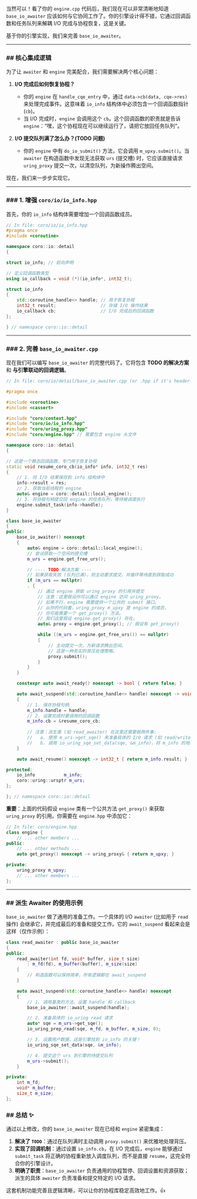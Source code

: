当然可以！看了你的 `engine.cpp` 代码后，我们现在可以非常清晰地知道 `base_io_awaiter` 应该如何与它协同工作了。你的引擎设计得不错，它通过回调函数和任务队列来解耦 I/O 完成与协程恢复，这是关键。

基于你的引擎实现，我们来完善 `base_io_awaiter`。

-----

### \#\# 核心集成逻辑

为了让 `awaiter` 和 `engine` 完美配合，我们需要解决两个核心问题：

1.  **I/O 完成后如何恢复协程？**

      * 你的 `engine` 在 `handle_cqe_entry` 中，通过 `data->cb(data, cqe->res)` 来处理完成事件。这意味着 `io_info` 结构体中必须包含一个回调函数指针 (`cb`)。
      * 当 I/O 完成时，`engine` 会调用这个 `cb`。这个回调函数的职责就是告诉 `engine`：“嘿，这个协程现在可以继续运行了，请把它放回任务队列”。

2.  **I/O 提交队列满了怎么办？(TODO 问题)**

      * 你的 `engine` 中有 `do_io_submit()` 方法，它会调用 `m_upxy.submit()`。当 `awaiter` 在构造函数中发现无法获取 `urs` (提交槽) 时，它应该直接请求 `uring_proxy` 提交一次，以清空队列，为新操作腾出空间。

现在，我们来一步步实现它。

-----

### \#\#\# 1. 增强 `coro/io/io_info.hpp`

首先，你的 `io_info` 结构体需要增加一个回调函数成员。

```cpp
// In file: coro/io/io_info.hpp
#pragma once
#include <coroutine>

namespace coro::io::detail
{

struct io_info; // 前向声明

// 定义回调函数类型
using io_callback = void (*)(io_info*, int32_t);

struct io_info
{
    std::coroutine_handle<> handle; // 用于恢复协程
    int32_t result;                 // 存储 I/O 操作结果
    io_callback cb;                 // I/O 完成后的回调函数
};

} // namespace coro::io::detail
```

-----

### \#\#\# 2. 完善 `base_io_awaiter.cpp`

现在我们可以编写 `base_io_awaiter` 的完整代码了。它将包含 **TODO 的解决方案** 和 **与引擎联动的回调逻辑**。

```cpp
// In file: coro/io/detail/base_io_awaiter.cpp (or .hpp if it's header-only)

#pragma once

#include <coroutine>
#include <cassert>

#include "coro/context.hpp"
#include "coro/io/io_info.hpp"
#include "coro/uring_proxy.hpp"
#include "coro/engine.hpp" // 需要包含 engine 头文件

namespace coro::io::detail
{

// 这是一个静态回调函数，专门用于恢复协程
static void resume_coro_cb(io_info* info, int32_t res)
{
    // 1. 将 I/O 结果保存到 info 结构体中
    info->result = res;
    // 2. 获取当前线程的 engine
    auto& engine = coro::detail::local_engine();
    // 3. 将协程句柄提交回 engine 的任务队列，等待被调度执行
    engine.submit_task(info->handle);
}

class base_io_awaiter
{
public:
    base_io_awaiter() noexcept
    {
        auto& engine = coro::detail::local_engine();
        // 尝试获取一个空闲的提交槽
        m_urs = engine.get_free_urs();

        // ---- TODO 解决方案 ----
        // 如果获取失败 (队列已满)，则主动要求提交，并循环等待直到获取成功
        if (m_urs == nullptr)
        . {
            // 通过 engine 获取 uring_proxy 的引用并提交
            // 注意：这里假设你可以通过 engine 访问 uring_proxy。
            // 如果不行，engine 需要提供一个公共的 submit 接口。
            // 从你的代码看，uring_proxy m_upxy 是 engine 的成员，
            // 你可能需要一个 get_proxy() 方法。
            // 我们这里假设 engine.get_proxy() 存在。
            auto& proxy = engine.get_proxy(); // 假设有 get_proxy()

            while ((m_urs = engine.get_free_urs()) == nullptr)
            {
                // 主动提交一次，为新请求腾出空间。
                // 这是一种务实的背压处理策略。
                proxy.submit();
            }
        }
    }

    constexpr auto await_ready() noexcept -> bool { return false; }

    auto await_suspend(std::coroutine_handle<> handle) noexcept -> void
    {
        // 1. 保存协程句柄
        m_info.handle = handle;
        // 2. 设置完成时要调用的回调函数
        m_info.cb = &resume_coro_cb;
        
        // 注意：派生类 (如 read_awaiter) 在这里还需要做两件事:
        //   a. 使用 m_urs->get_sqe() 来准备具体的 I/O 请求 (如 read/write)。
        //   b. 调用 io_uring_sqe_set_data(sqe, &m_info)，将 m_info 的地址作为用户数据。
    }

    auto await_resume() noexcept -> int32_t { return m_info.result; }

protected:
    io_info           m_info;
    coro::uring::ursptr m_urs;
};

}; // namespace coro::io::detail
```

**重要**：上面的代码假设 `engine` 类有一个公共方法 `get_proxy()` 来获取 `uring_proxy` 的引用。你需要在 `engine.hpp` 中添加它：

```cpp
// In file: coro/engine.hpp
class engine {
    // ... other members ...
public:
    // ... other methods ...
    auto get_proxy() noexcept -> uring_proxy& { return m_upxy; }

private:
    uring_proxy m_upxy;
    // ... other members ...
};
```

-----

### \#\# 派生 Awaiter 的使用示例

`base_io_awaiter` 做了通用的准备工作。一个具体的 I/O `awaiter` (比如用于 `read` 操作) 会继承它，并完成最后的准备和提交工作。它的 `await_suspend` 看起来会是这样（仅作示例）：

```cpp
class read_awaiter : public base_io_awaiter
{
public:
    read_awaiter(int fd, void* buffer, size_t size)
        : m_fd(fd), m_buffer(buffer), m_size(size)
    {
        // 构造函数可以保持简单，所有逻辑都在 await_suspend
    }

    auto await_suspend(std::coroutine_handle<> handle) noexcept
    {
        // 1. 调用基类的方法，设置 handle 和 callback
        base_io_awaiter::await_suspend(handle);

        // 2. 准备具体的 io_uring read 请求
        auto* sqe = m_urs->get_sqe();
        io_uring_prep_read(sqe, m_fd, m_buffer, m_size, 0);

        // 3. 设置用户数据，这是引擎找到 io_info 的关键！
        io_uring_sqe_set_data(sqe, &m_info);

        // 4. 提交这个 urs 到引擎的待提交队列
        m_urs->submit();
    }

private:
    int m_fd;
    void* m_buffer;
    size_t m_size;
};
```

### \#\# 总结 ✨

通过以上修改，你的 `base_io_awaiter` 现在已经和 `engine` 紧密集成：

1.  **解决了 `TODO`**：通过在队列满时主动调用 `proxy.submit()` 来优雅地处理背压。
2.  **实现了回调机制**：通过设置 `io_info.cb`，在 I/O 完成后，`engine` 能够通过 `submit_task` 将正确的协程重新放入调度队列，而不是直接 `resume`，这完全符合你的引擎设计。
3.  **明确了职责**：`base_io_awaiter` 负责通用的协程暂停、回调设置和资源获取；派生的具体 `awaiter` 负责准备和提交特定的 I/O 请求。

这套机制功能完善且逻辑清晰，可以让你的协程库稳定高效地工作。👍
